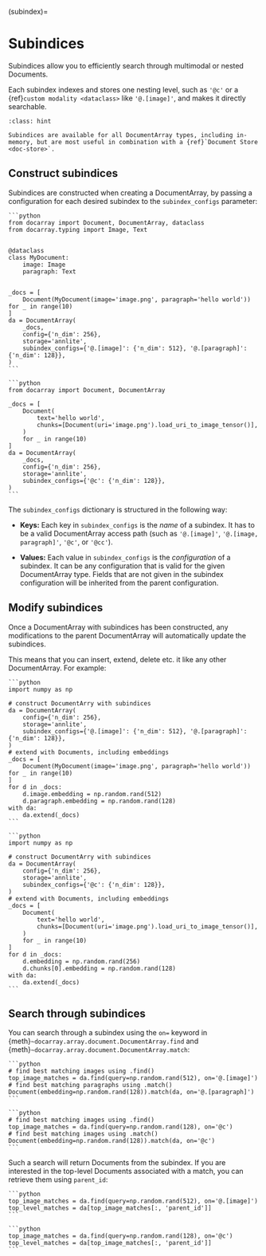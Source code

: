 (subindex)=
# Subindices

Subindices allow you to efficiently search through multimodal or nested Documents.

Each subindex indexes and stores one nesting level, such as `'@c'` or a {ref}`custom modality <dataclass>` like `'@.[image]'`, and makes it directly searchable.


```{admonition} Document stores
:class: hint

Subindices are available for all DocumentArray types, including in-memory, but are most useful in combination with a {ref}`Document Store <doc-store>`.
```

## Construct subindices

Subindices are constructed when creating a DocumentArray,
by passing a configuration for each desired subindex to the `subindex_configs` parameter:

````{tab} Subindex with dataclass modalities
```python
from docarray import Document, DocumentArray, dataclass
from docarray.typing import Image, Text


@dataclass
class MyDocument:
    image: Image
    paragraph: Text


_docs = [
    Document(MyDocument(image='image.png', paragraph='hello world')) for _ in range(10)
]
da = DocumentArray(
    _docs,
    config={'n_dim': 256},
    storage='annlite',
    subindex_configs={'@.[image]': {'n_dim': 512}, '@.[paragraph]': {'n_dim': 128}},
)
```
````
````{tab} Subindex with chunks
```python
from docarray import Document, DocumentArray

_docs = [
    Document(
        text='hello world',
        chunks=[Document(uri='image.png').load_uri_to_image_tensor()],
    )
    for _ in range(10)
]
da = DocumentArray(
    _docs,
    config={'n_dim': 256},
    storage='annlite',
    subindex_configs={'@c': {'n_dim': 128}},
)
```
````

The `subindex_configs` dictionary is structured in the following way:

- **Keys:** Each key in `subindex_configs` is the *name* of a subindex. It has to be a valid DocumentArray access path (such as `'@.[image]'`, `'@.[image, paragraph]'`, `'@c'`, or `'@cc'`).

- **Values:** Each value in `subindex_configs` is the *configuration* of a subindex. It can be any configuration that is valid for the given DocumentArray type.
Fields that are not given in the subindex configuration will be inherited from the parent configuration.


## Modify subindices

Once a DocumentArray with subindices has been constructed, any modifications to the parent DocumentArray will automatically update the subindices.

This means that you can insert, extend, delete etc. it like any other DocumentArray. For example:

````{tab} Subindex with dataclass modalities
```python
import numpy as np

# construct DocumentArry with subindices
da = DocumentArray(
    config={'n_dim': 256},
    storage='annlite',
    subindex_configs={'@.[image]': {'n_dim': 512}, '@.[paragraph]': {'n_dim': 128}},
)
# extend with Documents, including embeddings
_docs = [
    Document(MyDocument(image='image.png', paragraph='hello world')) for _ in range(10)
]
for d in _docs:
    d.image.embedding = np.random.rand(512)
    d.paragraph.embedding = np.random.rand(128)
with da:
    da.extend(_docs)
```
````
````{tab} Subindex with chunks
```python
import numpy as np

# construct DocumentArry with subindices
da = DocumentArray(
    config={'n_dim': 256},
    storage='annlite',
    subindex_configs={'@c': {'n_dim': 128}},
)
# extend with Documents, including embeddings
_docs = [
    Document(
        text='hello world',
        chunks=[Document(uri='image.png').load_uri_to_image_tensor()],
    )
    for _ in range(10)
]
for d in _docs:
    d.embedding = np.random.rand(256)
    d.chunks[0].embedding = np.random.rand(128)
with da:
    da.extend(_docs)
```
```` 

## Search through subindices

You can search through a subindex using the `on=` keyword in {meth}`~docarray.array.document.DocumentArray.find` and {meth}`~docarray.array.document.DocumentArray.match`:

````{tab} Subindex with dataclass modalities
```python
# find best matching images using .find()
top_image_matches = da.find(query=np.random.rand(512), on='@.[image]')
# find best matching paragraphs using .match()
Document(embedding=np.random.rand(128)).match(da, on='@.[paragraph]')
```
````
````{tab} Subindex with chunks
```python
# find best matching images using .find()
top_image_matches = da.find(query=np.random.rand(128), on='@c')
# find best matching images using .match()
Document(embedding=np.random.rand(128)).match(da, on='@c')
```
````

Such a search will return Documents from the subindex. If you are interested in the top-level Documents associated with
a match, you can retrieve them using `parent_id`:

````{tab} Subindex with dataclass modalities
```python
top_image_matches = da.find(query=np.random.rand(512), on='@.[image]')
top_level_matches = da[top_image_matches[:, 'parent_id']]
```
````
````{tab} Subindex with chunks
```python
top_image_matches = da.find(query=np.random.rand(128), on='@c')
top_level_matches = da[top_image_matches[:, 'parent_id']]
```
````
